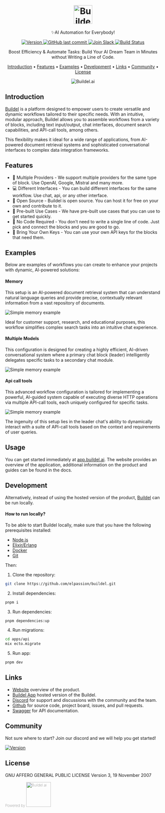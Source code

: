 ###

<h1 align="center">
  <a href="https://buildel.ai/">
      <img src="apps/web-remix/public/logo.svg" alt="Buildel.ai" title="Buildel"  height="60" />
  </a>
</h1>

<p align="center">✨AI Automation for Everybody!</p>

<p align="center">
    <a href="https://github.com/elpassion/buildel/releases">
        <img src="https://img.shields.io/github/release/elpassion/buildel.svg?style=flat&color=success" alt="Version"/>
    </a>
    <a href="https://github.com/elpassion/buildel">
        <img src="https://img.shields.io/github/last-commit/elpassion/buildel.svg?style=flat&color=blue" alt="GitHub last commit"/>
    </a>
    <a href="https://discord.gg/SUXs7FyRT2">
        <img src="https://img.shields.io/badge/discord-join-success?style=flat&logo=discord" alt="Join Slack"/>
    </a>
    <a href="https://github.com/elpassion/buildel/actions/workflows/web-test.yml">
        <img src="https://img.shields.io/github/actions/workflow/status/elpassion/buildel/web-release.yml" alt="Build Status"/>
    </a>
</p>

<p align="center">Boost Efficiency & Automate Tasks: Build Your AI Dream Team in Minutes without Writing a Line of Code.</p>

<p align="center">
  <a href="#introduction">Introduction</a> •
  <a href="#features">Features</a> •
  <a href="#examples">Examples</a> •
  <a href="#development">Development</a> •
  <a href="#links">Links</a> •
  <a href="#community">Community</a> •
  <a href="#license">License</a>
</p>

<p align="center">
    <img src="apps/web-remix/public/buildel-landing-hero.webp" alt="Buildel.ai" />
</p>

## Introduction
[Buildel](https://buildel.ai/) is a platform designed to empower users to create versatile and dynamic workflows tailored to their specific needs. 
With an intuitive, modular approach, Buildel allows you to assemble workflows from a variety of blocks, including text input/output, chat interfaces, document search capabilities, and API-call tools, among others. 

This flexibility makes it ideal for a wide range of applications, from AI-powered document retrieval systems and sophisticated conversational interfaces to complex data integration frameworks.

## Features 

* 🔀 Multiple Providers - We support multiple providers for the same type of block. Use OpenAI, Google, Mistral and many more.
* 💻 Different Interfaces - You can build different interfaces for the same workflow. Use chat, api, or any other interface.
* 📖 Open Source - Buildel is open source. You can host it for free on your own and contribute to it.
* 🚀 Pre-built Use Cases - We have pre-built use cases that you can use to get started quickly.
* 🧩 No Code Required - You don't need to write a single line of code. Just pick and connect the blocks and you are good to go.
* 🔑 Bring Your Own Keys - You can use your own API keys for the blocks that need them.


## Examples 
Below are examples of workflows you can create to enhance your projects with dynamic, AI-powered solutions:

#### Memory

This setup is an AI-powered document retrieval system that can understand natural language queries and provide precise, contextually relevant information from a vast repository of documents.

<p>
    <img src="apps/web-remix/public/examples/memory.webp" alt="Simple memory example" />
</p>

Ideal for customer support, research, and educational purposes, this workflow simplifies complex search tasks into an intuitive chat experience.

#### Multiple Models

This configuration is designed for creating a highly efficient, AI-driven conversational system where a primary chat block (leader) intelligently delegates specific tasks to a secondary chat module.

<p>
    <img src="apps/web-remix/public/examples/multiple-models.webp" alt="Simple memory example" />
</p>

#### Api call tools

This advanced workflow configuration is tailored for implementing a powerful, AI-guided system capable of executing diverse HTTP operations via multiple API-call tools, each uniquely configured for specific tasks.

<p>
    <img src="apps/web-remix/public/examples/api-call-tools.webp" alt="Simple memory example" />
</p>

The ingenuity of this setup lies in the leader chat's ability to dynamically interact with a suite of API-call tools based on the context and requirements of user queries.

## Usage

You can get started immediately at [app.buildel.ai](https://app.buildel.ai/). 
The website provides an overview of the application, additional information on the product and guides can be found in the docs.


## Development

Alternatively, instead of using the hosted version of the product, [Buildel](https://app.buildel.ai/) can be run locally.

#### How to run locally?
To be able to start Buildel locally, make sure that you have the following prerequisites installed:
- [Node.js](https://nodejs.org/en/download)
- [Elixir/Erlang](https://elixir-lang.org/install.html)
- [Docker](https://docs.docker.com/engine/install/)
- [Git](https://git-scm.com/book/en/v2/Getting-Started-Installing-Git)

Then:
1. Clone the repository:

```bash
git clone https://github.com/elpassion/buildel.git
```

2. Install dependencies:
```bash
pnpm i
```


3. Run dependencies:
```bash
pnpm dependencies:up
```
4. Run migrations:
```bash
cd apps/api
mix ecto.migrate
```

5. Run app:
```bash
pnpm dev
```

## Links
 - [Website](https://buildel.ai/) overview of the product.
 - [Buildel App](https://app.buildel.ai/) hosted version of the Buildel.
 - [Discord](https://discord.gg/SUXs7FyRT2) for support and discussions with the community and the team.
 - [Github](https://github.com/elpassion/buildel) for source code, project board, issues, and pull requests.
 - [Swagger](https://buildel.ai/) for API documentation.

## Community

Not sure where to start? Join our discord and we will help you get started!

<a href="https://discord.gg/SUXs7FyRT2">
  <img src="apps/web-remix/public/join-discord.svg" alt="Version"/>
</a>



## License 

GNU AFFERO GENERAL PUBLIC LICENSE
Version 3, 19 November 2007


<p style="font-weight: lighter; font-size: 12px">
  Powered by
  <a href="https://www.elpassion.com/">
    <img src="apps/web-remix/public/ELP-logo.png" alt="Buildel.ai" width="80"/>
  </a>
</p>
